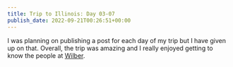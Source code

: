 ```yaml
---
title: Trip to Illinois: Day 03-07
publish_date: 2022-09-21T00:26:51+00:00
---
```


I was planning on publishing a post for each day of my trip but I have given up on that. Overall, the trip was amazing and I really enjoyed getting to know the people at [Wilber](https://wilbergroup.com).
